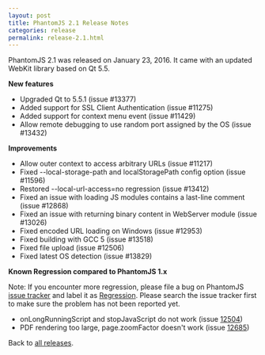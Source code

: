 ```yaml
---
layout: post
title: PhantomJS 2.1 Release Notes
categories: release
permalink: release-2.1.html
---
```


PhantomJS 2.1 was released on January 23, 2016. It came with an updated WebKit library based on Qt 5.5.

**New features**

* Upgraded Qt to 5.5.1 (issue #13377)
* Added support for SSL Client Authentication (issue #11275)
* Added support for context menu event (issue #11429)
* Allow remote debugging to use random port assigned by the OS (issue #13432)

**Improvements**

* Allow outer context to access arbitrary URLs (issue #11217)
* Fixed --local-storage-path and localStoragePath config option (issue #11596)
* Restored --local-url-access=no regression (issue #13412)
* Fixed an issue with loading JS modules contains a last-line comment (issue #12868)
* Fixed an issue with returning binary content in WebServer module (issue #13026)
* Fixed encoded URL loading on Windows (issue #12953)
* Fixed building with GCC 5 (issue #13518)
* Fixed file upload (issue #12506)
* Fixed latest OS detection (issue #13829)

**Known Regression compared to PhantomJS 1.x**

Note: If you encounter more regression, please file a bug on PhantomJS
[issue tracker](https://github.com/ariya/phantomjs/issues) and label it as
[Regression](https://github.com/ariya/phantomjs/labels/Regression).
Please search the issue tracker first to make sure the problem has not been reported yet.

*   onLongRunningScript and stopJavaScript do not work (issue [12504](https://github.com/ariya/phantomjs/issues/12504))
*   PDF rendering too large, page.zoomFactor doesn't work (issue [12685](https://github.com/ariya/phantomjs/issues/12685))

Back to [all releases](releases.html).
